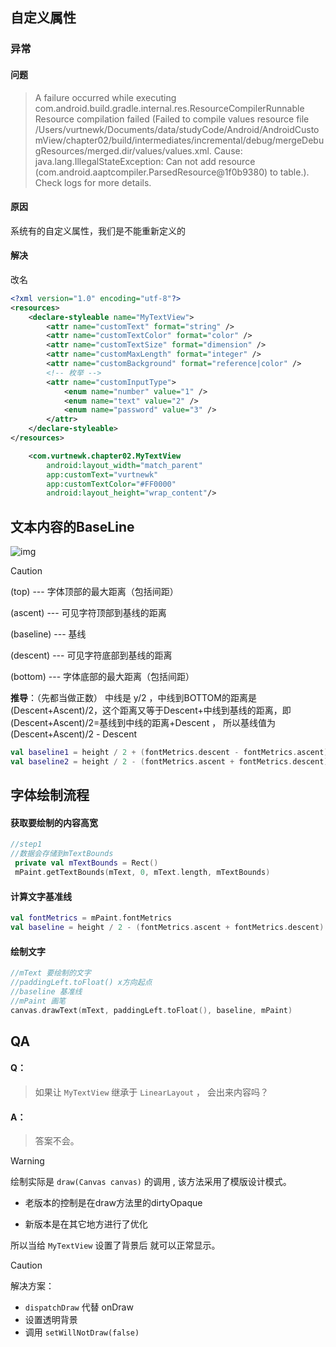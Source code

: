 ## 自定义属性

### 异常

#### 问题

> A failure occurred while executing com.android.build.gradle.internal.res.ResourceCompilerRunnable
> Resource compilation failed (Failed to compile values resource file /Users/vurtnewk/Documents/data/studyCode/Android/AndroidCustomView/chapter02/build/intermediates/incremental/debug/mergeDebugResources/merged.dir/values/values.xml. Cause: java.lang.IllegalStateException: Can not add resource (com.android.aaptcompiler.ParsedResource@1f0b9380) to table.). Check logs for more details.

#### 原因

系统有的自定义属性，我们是不能重新定义的

#### 解决

改名

```xml
<?xml version="1.0" encoding="utf-8"?>
<resources>
    <declare-styleable name="MyTextView">
        <attr name="customText" format="string" />
        <attr name="customTextColor" format="color" />
        <attr name="customTextSize" format="dimension" />
        <attr name="customMaxLength" format="integer" />
        <attr name="customBackground" format="reference|color" />
        <!-- 枚举 -->
        <attr name="customInputType">
            <enum name="number" value="1" />
            <enum name="text" value="2" />
            <enum name="password" value="3" />
        </attr>
    </declare-styleable>
</resources>
```

```xml
    <com.vurtnewk.chapter02.MyTextView
        android:layout_width="match_parent"
        app:customText="vurtnewk"
        app:customTextColor="#FF0000"
        android:layout_height="wrap_content"/>
```

## 文本内容的BaseLine

![img](https://gitee.com/vurtnewk/typora-image/raw/master/images03/202412292033791.png) 

> [!caution]
>
> (top)     --- 字体顶部的最大距离（包括间距）
>
> (ascent)   --- 可见字符顶部到基线的距离
>
> (baseline)  --- 基线
>
> (descent)   --- 可见字符底部到基线的距离
>
> (bottom)   --- 字体底部的最大距离（包括间距）

**推导**：（先都当做正数） 中线是 y/2 ，中线到BOTTOM的距离是(Descent+Ascent)/2，这个距离又等于Descent+中线到基线的距离，即(Descent+Ascent)/2=基线到中线的距离+Descent ， 所以基线值为 (Descent+Ascent)/2 - Descent

```kotlin
val baseline1 = height / 2 + (fontMetrics.descent - fontMetrics.ascent) / 2 - fontMetrics.descent
val baseline2 = height / 2 - (fontMetrics.ascent + fontMetrics.descent) / 2
```

## 字体绘制流程

#### 获取要绘制的内容高宽

```kotlin
//step1
//数据会存储到mTextBounds
 private val mTextBounds = Rect()
 mPaint.getTextBounds(mText, 0, mText.length, mTextBounds)
```

#### 计算文字基准线

```kotlin
val fontMetrics = mPaint.fontMetrics
val baseline = height / 2 - (fontMetrics.ascent + fontMetrics.descent) / 2
```

#### 绘制文字

```kotlin
//mText 要绘制的文字 
//paddingLeft.toFloat() x方向起点
//baseline 基准线
//mPaint 画笔
canvas.drawText(mText, paddingLeft.toFloat(), baseline, mPaint)
```

## QA

#### Q：

> 如果让 `MyTextView` 继承于 `LinearLayout` ， 会出来内容吗？

#### A：

> 答案不会。

> [!warning]
>
> 绘制实际是  `draw(Canvas canvas)` 的调用 , 该方法采用了模版设计模式。
>
> - 老版本的控制是在draw方法里的dirtyOpaque
>
> - 新版本是在其它地方进行了优化
>
> 所以当给 `MyTextView` 设置了背景后 就可以正常显示。

> [!caution]
>
> 解决方案：
>
> - `dispatchDraw` 代替 onDraw
> - 设置透明背景
> - 调用 `setWillNotDraw(false)`



